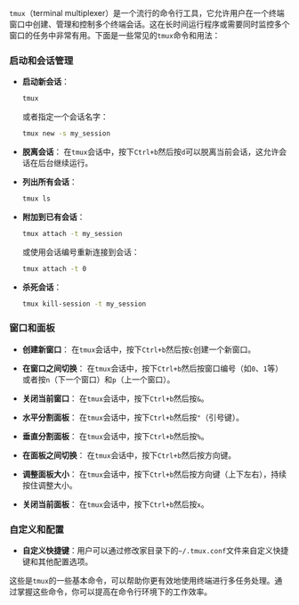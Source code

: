 `tmux`（terminal multiplexer）是一个流行的命令行工具，它允许用户在一个终端窗口中创建、管理和控制多个终端会话。这在长时间运行程序或需要同时监控多个窗口的任务中非常有用。下面是一些常见的`tmux`命令和用法：

### 启动和会话管理

- **启动新会话**：
  ```bash
  tmux
  ```
  或者指定一个会话名字：
  ```bash
  tmux new -s my_session
  ```

- **脱离会话**：
  在`tmux`会话中，按下`Ctrl+b`然后按`d`可以脱离当前会话，这允许会话在后台继续运行。

- **列出所有会话**：
  ```bash
  tmux ls
  ```

- **附加到已有会话**：
  ```bash
  tmux attach -t my_session
  ```
  或使用会话编号重新连接到会话：
  ```bash
  tmux attach -t 0
  ```

- **杀死会话**：
  ```bash
  tmux kill-session -t my_session
  ```

### 窗口和面板

- **创建新窗口**：
  在`tmux`会话中，按下`Ctrl+b`然后按`c`创建一个新窗口。

- **在窗口之间切换**：
  在`tmux`会话中，按下`Ctrl+b`然后按窗口编号（如`0`、`1`等）或者按`n`（下一个窗口）和`p`（上一个窗口）。

- **关闭当前窗口**：
  在`tmux`会话中，按下`Ctrl+b`然后按`&`。

- **水平分割面板**：
  在`tmux`会话中，按下`Ctrl+b`然后按`"`（引号键）。

- **垂直分割面板**：
  在`tmux`会话中，按下`Ctrl+b`然后按`%`。

- **在面板之间切换**：
  在`tmux`会话中，按下`Ctrl+b`然后按方向键。

- **调整面板大小**：
  在`tmux`会话中，按下`Ctrl+b`然后按方向键（上下左右），持续按住调整大小。

- **关闭当前面板**：
  在`tmux`会话中，按下`Ctrl+b`然后按`x`。

### 自定义和配置

- **自定义快捷键**：用户可以通过修改家目录下的`~/.tmux.conf`文件来自定义快捷键和其他配置选项。

这些是`tmux`的一些基本命令，可以帮助你更有效地使用终端进行多任务处理。通过掌握这些命令，你可以提高在命令行环境下的工作效率。
